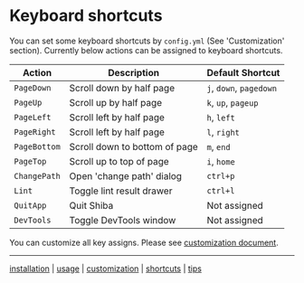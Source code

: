 Keyboard shortcuts
==================

You can set some keyboard shortcuts by `config.yml` (See 'Customization' section).
Currently below actions can be assigned to keyboard shortcuts.

| Action       | Description                   | Default Shortcut        |
| ------------ | ----------------------------- | ----------------------- |
| `PageDown`   | Scroll down by half page      | `j`, `down`, `pagedown` |
| `PageUp`     | Scroll up by half page        | `k`, `up`, `pageup`     |
| `PageLeft`   | Scroll left by half page      | `h`, `left`             |
| `PageRight`  | Scroll left by half page      | `l`, `right`            |
| `PageBottom` | Scroll down to bottom of page | `m`, `end`              |
| `PageTop`    | Scroll up to top of page      | `i`, `home`             |
| `ChangePath` | Open 'change path' dialog     | `ctrl+p`                |
| `Lint`       | Toggle lint result drawer     | `ctrl+l`                |
| `QuitApp`    | Quit Shiba                    | Not assigned            |
| `DevTools`   | Toggle DevTools window        | Not assigned            |

You can customize all key assigns.  Please see [customization document](customization.md).


-----------------
[installation](installation.md) | [usage](usage.md) | [customization](customization.md) | [shortcuts](shortcuts.md) | [tips](tips.md)
